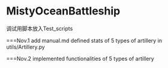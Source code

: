 # MistyOceanBattleship

调试用脚本放入Test_scripts


===Nov.1
add manual.md
defined stats of 5 types of artillery in utils/Artillery.py 

===Nov.2
implemented functionalities of 5 types of artillery